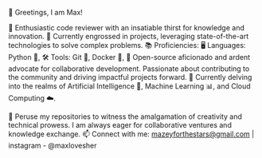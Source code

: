👋 Greetings, I am Max!

🌟 Enthusiastic code reviewer with an insatiable thirst for knowledge and innovation.
💼 Currently engrossed in projects, leveraging state-of-the-art technologies to solve complex problems.
📚 Proficiencies:
🖥️ Languages: Python 🐍, 
🛠️ Tools: Git 🔀, Docker 🐳, 
🚀 Open-source aficionado and ardent advocate for collaborative development. Passionate about contributing to the community and driving impactful projects forward.
🌱 Currently delving into the realms of Artificial Intelligence 🤖, Machine Learning 📊, and Cloud Computing ☁️.

📝 Peruse my repositories to witness the amalgamation of creativity and technical prowess. I am always eager for collaborative ventures and knowledge exchange.
📫 Connect with me: mazeyforthestars@gmail.com | instagram - @maxlovesher
